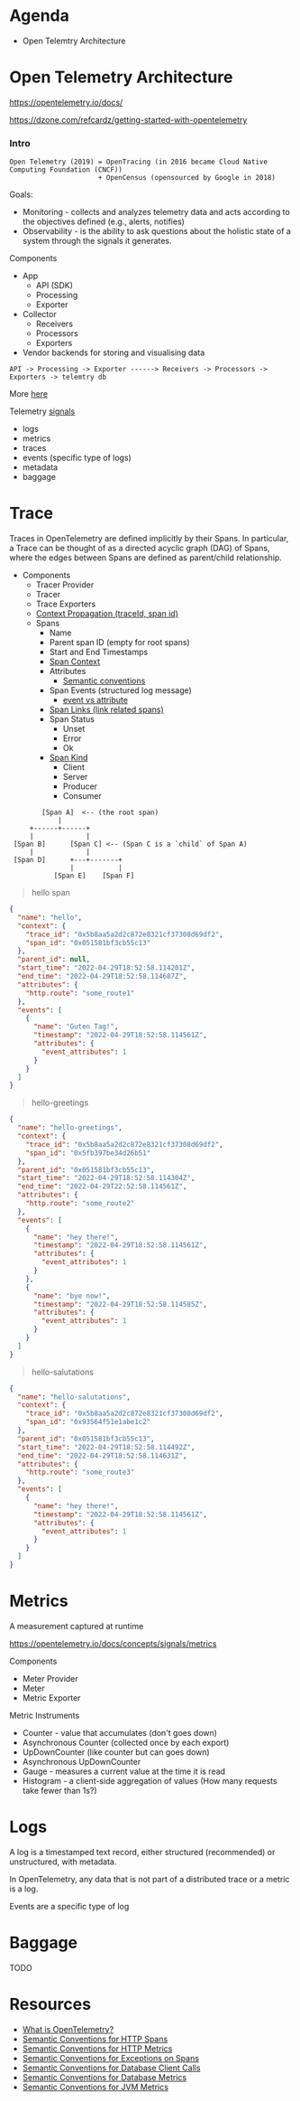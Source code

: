 Agenda
======

* Open Telemtry Architecture



Open Telemetry Architecture
===========================

https://opentelemetry.io/docs/

https://dzone.com/refcardz/getting-started-with-opentelemetry

### Intro

```
Open Telemetry (2019) = OpenTracing (in 2016 became Cloud Native Computing Foundation (CNCF))
                      + OpenCensus (opensourced by Google in 2018)
```

Goals:
  * Monitoring    - collects and analyzes telemetry data and acts according to
                    the objectives defined (e.g., alerts, notifies)
  * Observability - is the ability to ask questions about the holistic state
                    of a system through the signals it generates.


Components
  * App
    - API (SDK)
    - Processing
    - Exporter
  * Collector
    - Receivers
    - Processors
    - Exporters
  * Vendor backends for storing and visualising data

```
API -> Processing -> Exporter ------> Receivers -> Processors -> Exporters -> telemtry db
```

More [here](https://opentelemetry.io/docs/what-is-opentelemetry/#main-opentelemetry-components)


Telemetry [signals](https://opentelemetry.io/docs/concepts/signals/)
  - logs
  - metrics
  - traces
  - events (specific type of logs)
  - metadata
  - baggage

Trace
=======

Traces in OpenTelemetry are defined implicitly by their Spans. In particular, a
Trace can be thought of as a directed acyclic graph (DAG) of Spans, where the
edges between Spans are defined as parent/child relationship.

* Components
  - Tracer Provider
  - Tracer
  - Trace Exporters
  - [Context Propagation (traceId, span id)](https://opentelemetry.io/docs/concepts/context-propagation/)
  - Spans
    + Name
    + Parent span ID (empty for root spans)
    + Start and End Timestamps
    + [Span Context](https://opentelemetry.io/docs/concepts/signals/traces/#span-context)
    + Attributes
      - [Semantic conventions](https://github.com/open-telemetry/semantic-conventions/tree/main)
    + Span Events (structured log message)
      - [event vs attribute](https://opentelemetry.io/docs/concepts/signals/traces/#when-to-use-span-events-versus-span-attributes)
    + [Span Links (link related spans)](https://opentelemetry.io/docs/concepts/signals/traces/#span-links)
    + Span Status
      - Unset
      - Error
      - Ok
    + [Span Kind](https://opentelemetry.io/docs/concepts/signals/traces/#span-kind)
      - Client
      - Server
      - Producer
      - Consumer

```
        [Span A]  <-- (the root span)
            |
     +------+------+
     |             |
 [Span B]      [Span C] <-- (Span C is a `child` of Span A)
     |             |
 [Span D]      +---+-------+
               |           |
           [Span E]    [Span F]
```


> hello span

```json
{
  "name": "hello",
  "context": {
    "trace_id": "0x5b8aa5a2d2c872e8321cf37308d69df2",
    "span_id": "0x051581bf3cb55c13"
  },
  "parent_id": null,
  "start_time": "2022-04-29T18:52:58.114201Z",
  "end_time": "2022-04-29T18:52:58.114687Z",
  "attributes": {
    "http.route": "some_route1"
  },
  "events": [
    {
      "name": "Guten Tag!",
      "timestamp": "2022-04-29T18:52:58.114561Z",
      "attributes": {
        "event_attributes": 1
      }
    }
  ]
}
```

> hello-greetings

```json
{
  "name": "hello-greetings",
  "context": {
    "trace_id": "0x5b8aa5a2d2c872e8321cf37308d69df2",
    "span_id": "0x5fb397be34d26b51"
  },
  "parent_id": "0x051581bf3cb55c13",
  "start_time": "2022-04-29T18:52:58.114304Z",
  "end_time": "2022-04-29T22:52:58.114561Z",
  "attributes": {
    "http.route": "some_route2"
  },
  "events": [
    {
      "name": "hey there!",
      "timestamp": "2022-04-29T18:52:58.114561Z",
      "attributes": {
        "event_attributes": 1
      }
    },
    {
      "name": "bye now!",
      "timestamp": "2022-04-29T18:52:58.114585Z",
      "attributes": {
        "event_attributes": 1
      }
    }
  ]
}
```

> hello-salutations

```json
{
  "name": "hello-salutations",
  "context": {
    "trace_id": "0x5b8aa5a2d2c872e8321cf37308d69df2",
    "span_id": "0x93564f51e1abe1c2"
  },
  "parent_id": "0x051581bf3cb55c13",
  "start_time": "2022-04-29T18:52:58.114492Z",
  "end_time": "2022-04-29T18:52:58.114631Z",
  "attributes": {
    "http.route": "some_route3"
  },
  "events": [
    {
      "name": "hey there!",
      "timestamp": "2022-04-29T18:52:58.114561Z",
      "attributes": {
        "event_attributes": 1
      }
    }
  ]
}
```

Metrics
=======

A measurement captured at runtime

https://opentelemetry.io/docs/concepts/signals/metrics

Components
  * Meter Provider
  * Meter
  * Metric Exporter

Metric Instruments
  * Counter - value that accumulates (don't goes down)
  * Asynchronous Counter (collected once by each export)
  * UpDownCounter (like counter but can goes down)
  * Asynchronous UpDownCounter
  * Gauge - measures a current value at the time it is read
  * Histogram -  a client-side aggregation of values
                (How many requests take fewer than 1s?)

Logs
====

A log is a timestamped text record, either structured (recommended) or
unstructured, with metadata.

In OpenTelemetry, any data that is not part of a distributed trace or a metric
is a log.

Events are a specific type of log

Baggage
======

TODO

Resources
=========

* [What is OpenTelemetry?](https://opentelemetry.io/docs/what-is-opentelemetry/)
* [Semantic Conventions for HTTP Spans](https://github.com/open-telemetry/semantic-conventions/blob/main/docs/http/http-spans.md)
* [Semantic Conventions for HTTP Metrics](https://github.com/open-telemetry/semantic-conventions/blob/main/docs/http/http-metrics.md)
* [Semantic Conventions for Exceptions on Spans](https://github.com/open-telemetry/semantic-conventions/blob/main/docs/exceptions/exceptions-spans.md)
* [Semantic Conventions for Database Client Calls](https://github.com/open-telemetry/semantic-conventions/blob/main/docs/database/database-spans.md)
* [Semantic Conventions for Database Metrics](https://github.com/open-telemetry/semantic-conventions/blob/main/docs/database/database-metrics.md)
* [Semantic Conventions for JVM Metrics](https://github.com/open-telemetry/semantic-conventions/blob/main/docs/runtime/jvm-metrics.md)


